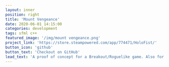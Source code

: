 ```yaml
---
layout: inner
position: right
title: 'Mount Vengeance'
date: 2020-06-01 14:15:00
categories: development
tags: sfml c++ 
featured_image: '/img/mount vengeance.png'
project_link: 'https://store.steampowered.com/app/774471/HoloFist/'
button_icon: 'github'
button_text: 'Checkout on GitHub'
lead_text: 'A proof of concept for a Breakout/Roguelike game. Also for testing out the capabilities of SFML and Entt.'
---
```

